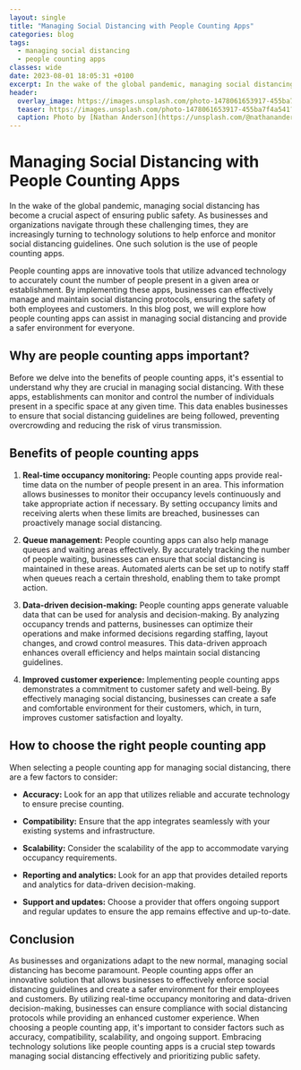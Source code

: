 ```yaml
---
layout: single
title: "Managing Social Distancing with People Counting Apps"
categories: blog
tags:
  - managing social distancing
  - people counting apps
classes: wide
date: 2023-08-01 18:05:31 +0100
excerpt: In the wake of the global pandemic, managing social distancing has become a crucial aspect of ensuring public safety.
header:
  overlay_image: https://images.unsplash.com/photo-1478061653917-455ba7f4a541?crop=entropy&cs=tinysrgb&fit=max&fm=jpg&ixid=M3w0Nzk0ODB8MHwxfHNlYXJjaHw1fHxtYW5hZ2luZyUyMHNvY2lhbCUyMGRpc3RhbmNpbmclMkMlMjBwZW9wbGUlMjBjb3VudGluZyUyMGFwcHN8ZW58MHwwfHx8MTY5MDkwNTkyMHww&ixlib=rb-4.0.3&q=80&w=1080
  teaser: https://images.unsplash.com/photo-1478061653917-455ba7f4a541?crop=entropy&cs=tinysrgb&fit=max&fm=jpg&ixid=M3w0Nzk0ODB8MHwxfHNlYXJjaHw1fHxtYW5hZ2luZyUyMHNvY2lhbCUyMGRpc3RhbmNpbmclMkMlMjBwZW9wbGUlMjBjb3VudGluZyUyMGFwcHN8ZW58MHwwfHx8MTY5MDkwNTkyMHww&ixlib=rb-4.0.3&q=80&w=400
  caption: Photo by [Nathan Anderson](https://unsplash.com/@nathananderson?utm_source=peoplecounter&utm_medium=referral) on [Unsplash](https://unsplash.com/?utm_source=peoplecounter&utm_medium=referral)
---
```


# Managing Social Distancing with People Counting Apps

In the wake of the global pandemic, managing social distancing has become a crucial aspect of ensuring public safety. As businesses and organizations navigate through these challenging times, they are increasingly turning to technology solutions to help enforce and monitor social distancing guidelines. One such solution is the use of people counting apps.

People counting apps are innovative tools that utilize advanced technology to accurately count the number of people present in a given area or establishment. By implementing these apps, businesses can effectively manage and maintain social distancing protocols, ensuring the safety of both employees and customers. In this blog post, we will explore how people counting apps can assist in managing social distancing and provide a safer environment for everyone.

## Why are people counting apps important?

Before we delve into the benefits of people counting apps, it's essential to understand why they are crucial in managing social distancing. With these apps, establishments can monitor and control the number of individuals present in a specific space at any given time. This data enables businesses to ensure that social distancing guidelines are being followed, preventing overcrowding and reducing the risk of virus transmission.

## Benefits of people counting apps

1. **Real-time occupancy monitoring:** People counting apps provide real-time data on the number of people present in an area. This information allows businesses to monitor their occupancy levels continuously and take appropriate action if necessary. By setting occupancy limits and receiving alerts when these limits are breached, businesses can proactively manage social distancing.

2. **Queue management:** People counting apps can also help manage queues and waiting areas effectively. By accurately tracking the number of people waiting, businesses can ensure that social distancing is maintained in these areas. Automated alerts can be set up to notify staff when queues reach a certain threshold, enabling them to take prompt action.

3. **Data-driven decision-making:** People counting apps generate valuable data that can be used for analysis and decision-making. By analyzing occupancy trends and patterns, businesses can optimize their operations and make informed decisions regarding staffing, layout changes, and crowd control measures. This data-driven approach enhances overall efficiency and helps maintain social distancing guidelines.

4. **Improved customer experience:** Implementing people counting apps demonstrates a commitment to customer safety and well-being. By effectively managing social distancing, businesses can create a safe and comfortable environment for their customers, which, in turn, improves customer satisfaction and loyalty.

## How to choose the right people counting app

When selecting a people counting app for managing social distancing, there are a few factors to consider:

- **Accuracy:** Look for an app that utilizes reliable and accurate technology to ensure precise counting.

- **Compatibility:** Ensure that the app integrates seamlessly with your existing systems and infrastructure.

- **Scalability:** Consider the scalability of the app to accommodate varying occupancy requirements.

- **Reporting and analytics:** Look for an app that provides detailed reports and analytics for data-driven decision-making.

- **Support and updates:** Choose a provider that offers ongoing support and regular updates to ensure the app remains effective and up-to-date.

## Conclusion

As businesses and organizations adapt to the new normal, managing social distancing has become paramount. People counting apps offer an innovative solution that allows businesses to effectively enforce social distancing guidelines and create a safer environment for their employees and customers. By utilizing real-time occupancy monitoring and data-driven decision-making, businesses can ensure compliance with social distancing protocols while providing an enhanced customer experience. When choosing a people counting app, it's important to consider factors such as accuracy, compatibility, scalability, and ongoing support. Embracing technology solutions like people counting apps is a crucial step towards managing social distancing effectively and prioritizing public safety.